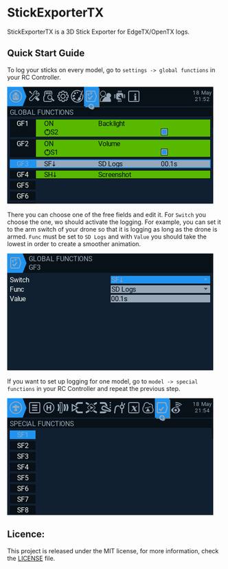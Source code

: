 # StickExporterTX

StickExporterTX is a 3D Stick Exporter for EdgeTX/OpenTX logs.

## Quick Start Guide

To log your sticks on every model, go to `settings -> global functions` in your RC Controller.

![global-functions](readme/pictures/global-functions.bmp)

There you can choose one of the free fields and edit it.
For `Switch` you choose the one, wo should activate the logging. For example, you can set it to the arm switch of your drone so that it is logging as long as the drone is armed.
`Func` must be set to `SD Logs` and with `Value` you should take the lowest in order to create a smoother animation.

![function-edit](readme/pictures/function-edit.bmp)

If you want to set up logging for one model, go to `model -> special functions` in your RC Controller and repeat the previous step.

![special-functions](readme/pictures/special-functions.bmp)

## Licence:

This project is released under the MIT license, for more information, check the [LICENSE](LICENSE.md) file.